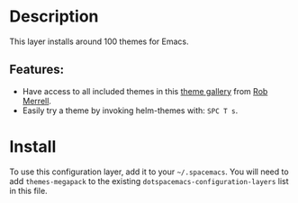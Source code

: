 Description
===========

This layer installs around 100 themes for Emacs.

Features:
---------

-   Have access to all included themes in this [theme
    gallery](http://themegallery.robdor.com) from [Rob
    Merrell](http://www.twitter.com/robmerrell).
-   Easily try a theme by invoking helm-themes with: `SPC T s`.

Install
=======

To use this configuration layer, add it to your `~/.spacemacs`. You will
need to add `themes-megapack` to the existing
`dotspacemacs-configuration-layers` list in this file.
